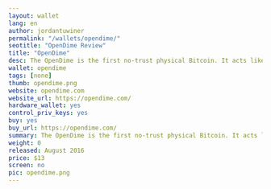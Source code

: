 ```yaml
---
layout: wallet
lang: en
author: jordantuwiner
permalink: "/wallets/opendime/"
seotitle: "OpenDime Review"
title: "OpenDime"
desc: The OpenDime is the first no-trust physical Bitcoin. It acts like a Bitcoin bearer bond. 
wallet: opendime
tags: [none]
thumb: opendime.png
website: opendime.com
website_url: https://opendime.com/
hardware_wallet: yes
control_priv_keys: yes
buy: yes
buy_url: https://opendime.com/
summary: The OpenDime is the first no-trust physical Bitcoin. It acts like a Bitcoin bearer bond. 
weight: 0
released: August 2016
price: $13
screen: no
pic: opendime.png
---
```

